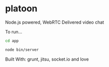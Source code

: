 # platoon

Node.js powered, WebRTC Delivered video chat


To run...

```bash
cd app

node bin/server

```



Built With: grunt, jitsu, socket.io and love